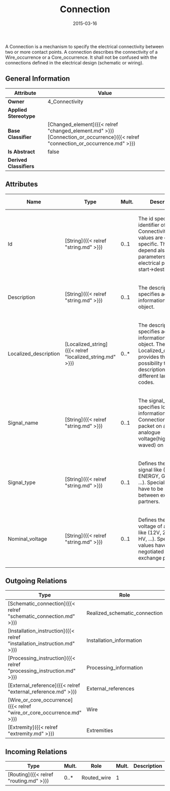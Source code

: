 ﻿---
title: Connection
toc: false
type: specs
date: "2015-03-16"
draft: false
specification: KBL
version: 2.4
documentType: "Recommendation"
elementType: Class
classes:
  - Connection
menu_name: kbl-2.4
---
<p> A Connection is a mechanism to specify the electrical connectivity between two or more contact points. A connection describes the connectivity of a Wire_occurrence or a Core_occurrence. It shall not be confused with the connections defined in the electrical design (schematic or wiring).       </p>

## General Information

| Attribute               | Value |
|-------------------------|-------|
| **Owner**               | 4_Connectivity |
| **Applied Stereotype**  |   |
| **Base Classifier**     | [Changed_element]({{< relref "changed_element.md" >}})<br/> [Connection_or_occurrence]({{< relref "connection_or_occurrence.md" >}})<br/>  |
| **Is Abstract**         | false |
| **Derived Classifiers** |   |

## Attributes
|  Name  |  Type  |  Mult.  |  Description  |  Owning Classifier  |
|--------|--------|---------|---------------|--------------|
|Id | [String]({{< relref "string.md" >}}) | 0..1 | <p>The id specifies the identifier of the Connectivity. The values are company specific. They can depend also on wire parameters. Example:  electrical potential, start->destination</p> | [Connection]({{< relref "connection.md" >}}) |
|Description | [String]({{< relref "string.md" >}}) | 0..1 | <p>The description specifies additional information about the object.</p> | [Connection]({{< relref "connection.md" >}}) |
|Localized_description | [Localized_string]({{< relref "localized_string.md" >}}) | 0..* | <p> The description specifies additional information about the object. The Localized_description provides the possibility to define descriptions for different language codes.       </p> | [Connection]({{< relref "connection.md" >}}) |
|Signal_name | [String]({{< relref "string.md" >}}) | 0..1 | <p>The signal_name specifies logical information on a Connection. Example:  packet on a bus, analogue voltage(high/low, waved) on a wire.</p> | [Connection]({{< relref "connection.md" >}}) |
|Signal_type | [String]({{< relref "string.md" >}}) | 0..1 | <p> Defines the type of a signal like (BUS, ENERGY, GROUND, ...). Special values have to be negotiated between exchange partners.      </p> | [Connection]({{< relref "connection.md" >}}) |
|Nominal_voltage | [String]({{< relref "string.md" >}}) | 0..1 | <p> Defines the nominal voltage of a signal like (12V, 24V, 48V, HV, ...). Special values have to be negotiated between exchange partners.      </p> | [Connection]({{< relref "connection.md" >}}) |

## Outgoing Relations
|    Type  |   Role   |   Mult.   |   Mult.   |   Description   |
|----------|----------|-----------|-----------|-----------------|
| [Schematic_connection]({{< relref "schematic_connection.md" >}}) | Realized_schematic_connection | 0..1 | 0..* |  |
| [Installation_instruction]({{< relref "installation_instruction.md" >}}) | Installation_information | 0..* | 1 |  |
| [Processing_instruction]({{< relref "processing_instruction.md" >}}) | Processing_information | 0..* | 1 |  |
| [External_reference]({{< relref "external_reference.md" >}}) | External_references | 0..* | 0..* |  |
| [Wire_or_core_occurrence]({{< relref "wire_or_core_occurrence.md" >}}) | Wire | 1 | 0..* |  |
| [Extremity]({{< relref "extremity.md" >}}) | Extremities | 2..* | 1 |  |
##  Incoming Relations
|    Type  |   Mult.  |   Role    |   Mult.   |   Description  |
|----------|----------|-----------|-----------|----------------|
| [Routing]({{< relref "routing.md" >}}) | 0..* | Routed_wire | 1 |  |
